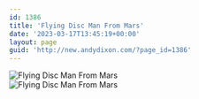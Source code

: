 ```yaml
---
id: 1386
title: 'Flying Disc Man From Mars'
date: '2023-03-17T13:45:19+00:00'
layout: page
guid: 'http://new.andydixon.com/?page_id=1386'
---
```


![Flying Disc Man From Mars](https://i0.wp.com/assets.g8x2.ldn.idrivee2-23.com/posters/Flying%20Disc%20Man%20From%20Mars%2001.jpg?w=1200&ssl=1 "Flying Disc Man From Mars")  
![Flying Disc Man From Mars](https://i0.wp.com/assets.g8x2.ldn.idrivee2-23.com/posters/Flying%20Disc%20Man%20From%20Mars%2002.jpg?w=1200&ssl=1 "Flying Disc Man From Mars")